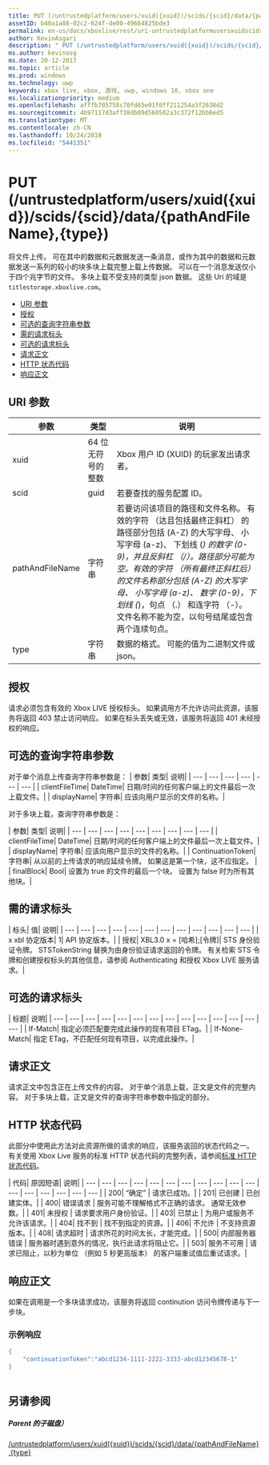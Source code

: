 ```yaml
---
title: PUT (/untrustedplatform/users/xuid({xuid})/scids/{scid}/data/{pathAndFileName},{type})
assetID: b40a1a88-02c2-624f-de00-49664825bde3
permalink: en-us/docs/xboxlive/rest/uri-untrustedplatformusersxuidscidssciddatapathandfilenametype-put.html
author: KevinAsgari
description: " PUT (/untrustedplatform/users/xuid({xuid})/scids/{scid}/data/{pathAndFileName},{type})"
ms.author: kevinasg
ms.date: 20-12-2017
ms.topic: article
ms.prod: windows
ms.technology: uwp
keywords: xbox live, xbox, 游戏, uwp, windows 10, xbox one
ms.localizationpriority: medium
ms.openlocfilehash: afffb705758c70fd65e01f0ff211254a3f2638d2
ms.sourcegitcommit: 4b97117d3aff38db89d560502a3c372f12bb6ed5
ms.translationtype: MT
ms.contentlocale: zh-CN
ms.lasthandoff: 10/24/2018
ms.locfileid: "5441351"
---
```

# <a name="put-untrustedplatformusersxuidxuidscidssciddatapathandfilenametype"></a>PUT (/untrustedplatform/users/xuid({xuid})/scids/{scid}/data/{pathAndFileName},{type})
将文件上传。 可在其中的数据和元数据发送一条消息，或作为其中的数据和元数据发送一系列的较小的块多块上载完整上载上传数据。 可以在一个消息发送仅小于四个兆字节的文件。 多块上载不受支持的类型 json 数据。 这些 Uri 的域是`titlestorage.xboxlive.com`。
 
  * [URI 参数](#ID4EX)
  * [授权](#ID4EEB)
  * [可选的查询字符串参数](#ID4ERB)
  * [需的请求标头](#ID4EOE)
  * [可选的请求标头](#ID4EXF)
  * [请求正文](#ID4E1G)
  * [HTTP 状态代码](#ID4EFH)
  * [响应正文](#ID4EYEAC)
 
<a id="ID4EX"></a>

 
## <a name="uri-parameters"></a>URI 参数 
 
| 参数| 类型| 说明| 
| --- | --- | --- | 
| xuid| 64 位无符号的整数| Xbox 用户 ID (XUID) 的玩家发出请求者。| 
| scid| guid| 若要查找的服务配置 ID。| 
| pathAndFileName| 字符串| 若要访问该项目的路径和文件名称。 有效的字符 （达且包括最终正斜杠） 的路径部分包括 (A-Z) 的大写字母、 小写字母 (a-z)、 下划线 (_) 的数字 (0-9)，并且反斜杠 （/）。路径部分可能为空。有效的字符 （所有最终正斜杠后） 的文件名称部分包括 (A-Z) 的大写字母、 小写字母 (a-z)、 数字 (0-9)，下划线 (_)，句点 （.） 和连字符 （-）。 文件名称不能为空，以句号结尾或包含两个连续句点。| 
| type| 字符串| 数据的格式。 可能的值为二进制文件或 json。| 
  
<a id="ID4EEB"></a>

 
## <a name="authorization"></a>授权 
 
请求必须包含有效的 Xbox LIVE 授权标头。 如果调用方不允许访问此资源，该服务将返回 403 禁止访问响应。 如果在标头丢失或无效，该服务将返回 401 未经授权的响应。 
  
<a id="ID4ERB"></a>

 
## <a name="optional-query-string-parameters"></a>可选的查询字符串参数 
对于单个消息上传查询字符串参数是： 
| 参数| 类型| 说明| 
| --- | --- | --- | --- | --- | --- | 
| clientFileTime| DateTime| 日期/时间的任何客户端上的文件最后一次上载文件。| 
| displayName| 字符串| 应该向用户显示的文件的名称。| 
 
对于多块上载，查询字符串参数是：
 
| 参数| 类型| 说明| 
| --- | --- | --- | --- | --- | --- | --- | --- | --- | 
| clientFileTime| DateTime| 日期/时间的任何客户端上的文件最后一次上载文件。| 
| displayName| 字符串| 应该向用户显示的文件的名称。| 
| ContinuationToken| 字符串| 从以前的上传请求的响应延续令牌。 如果这是第一个块，这不应指定。 | 
| finalBlock| Bool| 设置为 true 的文件的最后一个块。 设置为 false 时为所有其他块。| 
  
<a id="ID4EOE"></a>

 
## <a name="required-request-headers"></a>需的请求标头
 
| 标头| 值| 说明| 
| --- | --- | --- | --- | --- | --- | --- | --- | --- | --- | --- | --- | 
| x xbl 协定版本| 1| API 协定版本。| 
| 授权| XBL3.0 x = [哈希];[令牌]| STS 身份验证令牌。 STSTokenString 替换为由身份验证请求返回的令牌。 有关检索 STS 令牌和创建授权标头的其他信息，请参阅 Authenticating 和授权 Xbox LIVE 服务请求。| 
  
<a id="ID4EXF"></a>

 
## <a name="optional-request-headers"></a>可选的请求标头
 
| 标题| 说明| 
| --- | --- | --- | --- | --- | --- | --- | --- | --- | --- | --- | --- | --- | --- | 
| If-Match| 指定必须匹配要完成此操作的现有项目 ETag。| 
| If-None-Match| 指定 ETag，不匹配任何现有项目，以完成此操作。| 
  
<a id="ID4E1G"></a>

 
## <a name="request-body"></a>请求正文 
 
请求正文中包含正在上传文件的内容。 对于单个消息上载，正文是文件的完整内容。 对于多块上载，正文是文件的查询字符串参数中指定的部分。 
  
<a id="ID4EFH"></a>

 
## <a name="http-status-codes"></a>HTTP 状态代码 
 
此部分中使用此方法对此资源所做的请求的响应，该服务返回的状态代码之一。 有关使用 Xbox Live 服务的标准 HTTP 状态代码的完整列表，请参阅[标准 HTTP 状态代码](../../additional/httpstatuscodes.md)。
 
| 代码| 原因短语| 说明| 
| --- | --- | --- | --- | --- | --- | --- | --- | --- | --- | --- | --- | --- | --- | --- | --- | --- | 
| 200| “确定” | 请求已成功。| 
| 201| 已创建 | 已创建实体。| 
| 400| 错误请求 | 服务可能不理解格式不正确的请求。 通常无效参数。| 
| 401| 未授权 | 请求要求用户身份验证。| 
| 403| 已禁止 | 为用户或服务不允许该请求。| 
| 404| 找不到 | 找不到指定的资源。| 
| 406| 不允许 | 不支持资源版本。| 
| 408| 请求超时 | 请求所花的时间太长，才能完成。| 
| 500| 内部服务器错误 | 服务器时遇到意外的情况，执行此请求将阻止它。| 
| 503| 服务不可用 | 请求已阻止，以秒为单位 （例如 5 秒更高版本） 的客户端重试值后重试请求。| 
  
<a id="ID4EYEAC"></a>

 
## <a name="response-body"></a>响应正文 
 
如果在调用是一个多块请求成功，该服务将返回 continution 访问令牌传递与下一步块。
 
<a id="ID4EEFAC"></a>

 
### <a name="sample-response"></a>示例响应
 

```cpp
{
    "continuationToken":"abcd1234-1111-2222-3333-abcd12345678-1"
}
         
```

   
<a id="ID4EQFAC"></a>

 
## <a name="see-also"></a>另请参阅
 
<a id="ID4ESFAC"></a>

 
##### <a name="parent"></a>Parent 的子磁盘）  

[/untrustedplatform/users/xuid({xuid})/scids/{scid}/data/{pathAndFileName},{type}](uri-untrustedplatformusersxuidscidssciddatapathandfilenametype.md)

   